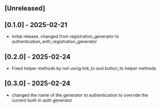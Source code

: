## [Unreleased]

## [0.1.0] - 2025-02-21

- Initial release, changed from registration_generator to authentication_with_registration_generator

## [0.2.0] - 2025-02-24

- Fixed helper methods by not using link_to and button_to helper methods

## [0.3.0] - 2025-02-24

- changed the name of the generator to authentication to override the current built-in auth generator